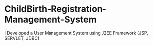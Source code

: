 # ChildBirth-Registration-Management-System
I Developed a User Management System using J2EE Framework (JSP, SERVLET, JDBC)
